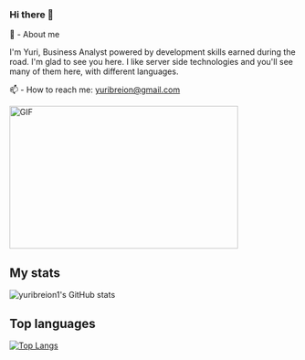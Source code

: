 ### Hi there 👋

💬  - About me

I'm Yuri, Business Analyst powered by development skills earned during the road. I'm glad to see you here. I like server side technologies and you'll see many of them here, with different languages. 

📫  - How to reach me: yuribreion@gmail.com

<img align="center" height="250" width="400" alt="GIF" src="https://github.com/JayantGoel001/JayantGoel001/blob/master/GIF/code.gif">

## My stats

![yuribreion1's GitHub stats](https://github-readme-stats.vercel.app/api?username=yuribreion1&show_icons=true&theme=radical)

## Top languages

[![Top Langs](https://github-readme-stats.vercel.app/api/top-langs/?username=yuribreion1)](https://github.com/yuribreion1?tab=repositories)


<!--
**yuribreion1/yuribreion1** is a ✨ _special_ ✨ repository because its `README.md` (this file) appears on your GitHub profile.

Here are some ideas to get you started:

- 🔭 I’m currently working on ...
- 🌱 I’m currently learning ...
- 👯 I’m looking to collaborate on ...
- 🤔 I’m looking for help with ...
- 💬 Ask me about ...
- 📫 How to reach me: ...
- 😄 Pronouns: ...
- ⚡ Fun fact: ...
-->
